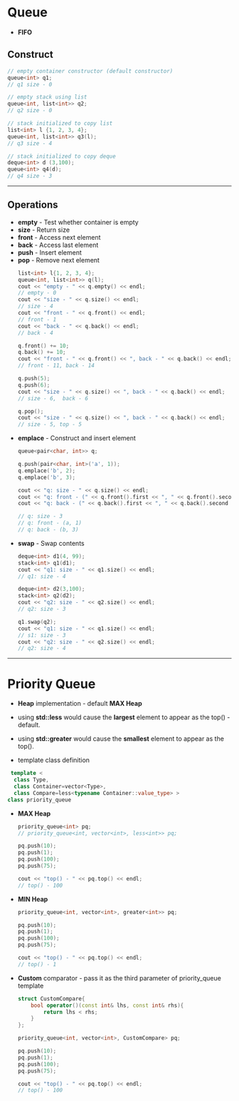 # Queue
* **FIFO**

## Construct
  ```c++
  // empty container constructor (default constructor)
  queue<int> q1;
  // q1 size - 0

  // empty stack using list
  queue<int, list<int>> q2;
  // q2 size - 0

  // stack initialized to copy list
  list<int> l {1, 2, 3, 4};
  queue<int, list<int>> q3(l);
  // q3 size - 4

  // stack initialized to copy deque
  deque<int> d (3,100);
  queue<int> q4(d);
  // q4 size - 3
  ```
___
## Operations
* **empty** - Test whether container is empty
* **size** - Return size
* **front** - Access next element
* **back** - Access last element
* **push** - Insert element
* **pop** - Remove next element
  ```c++
  list<int> l{1, 2, 3, 4};
  queue<int, list<int>> q(l);
  cout << "empty - " << q.empty() << endl;
  // empty - 0
  cout << "size - " << q.size() << endl;
  // size - 4
  cout << "front - " << q.front() << endl;
  // front - 1
  cout << "back - " << q.back() << endl;
  // back - 4

  q.front() += 10;
  q.back() += 10;
  cout << "front - " << q.front() << ", back - " << q.back() << endl;
  // front - 11, back - 14

  q.push(5);
  q.push(6);
  cout << "size - " << q.size() << ", back - " << q.back() << endl;
  // size - 6,  back - 6

  q.pop();
  cout << "size - " << q.size() << ", back - " << q.back() << endl;
  // size - 5, top - 5
  ```
* **emplace** - Construct and insert element
  ```c++
  queue<pair<char, int>> q;

  q.push(pair<char, int>('a', 1));
  q.emplace('b', 2);
  q.emplace('b', 3);

  cout << "q: size - " << q.size() << endl;
  cout << "q: front - (" << q.front().first << ", " << q.front().second << ")" << endl;
  cout << "q: back - (" << q.back().first << ", " << q.back().second << ")" << endl;

  // q: size - 3
  // q: front - (a, 1)
  // q: back - (b, 3)
  ```    
* **swap** - Swap contents
  ```c++
  deque<int> d1(4, 99);
  stack<int> q1(d1);
  cout << "q1: size - " << q1.size() << endl;
  // q1: size - 4

  deque<int> d2(3,100);
  stack<int> q2(d2);
  cout << "q2: size - " << q2.size() << endl;
  // q2: size - 3

  q1.swap(q2);
  cout << "q1: size - " << q1.size() << endl;
  // s1: size - 3
  cout << "q2: size - " << q2.size() << endl;
  // q2: size - 4
  ```
____

# Priority Queue
* **Heap** implementation - default **MAX Heap**
* using **std::less** would cause the **largest** element to appear as the top() - default.
* using **std::greater** would cause the **smallest** element to appear as the top().

* template class definition
```c++
 template <
  class Type,
  class Container=vector<Type>,
  class Compare=less<typename Container::value_type> >
class priority_queue
```
* **MAX Heap**
  ```c++
  priority_queue<int> pq;
  // priority_queue<int, vector<int>, less<int>> pq;

  pq.push(10);
  pq.push(1);
  pq.push(100);
  pq.push(75);

  cout << "top() - " << pq.top() << endl;
  // top() - 100
  ```
* **MIN Heap**
  ```c++
  priority_queue<int, vector<int>, greater<int>> pq;

  pq.push(10);
  pq.push(1);
  pq.push(100);
  pq.push(75);

  cout << "top() - " << pq.top() << endl;
  // top() - 1
  ```
* **Custom** comparator - pass it as the third parameter of priority_queue template
  ```c++
  struct CustomCompare{
      bool operator()(const int& lhs, const int& rhs){
          return lhs < rhs;
      }
  };

  priority_queue<int, vector<int>, CustomCompare> pq;

  pq.push(10);
  pq.push(1);
  pq.push(100);
  pq.push(75);

  cout << "top() - " << pq.top() << endl;
  // top() - 100

  ```
